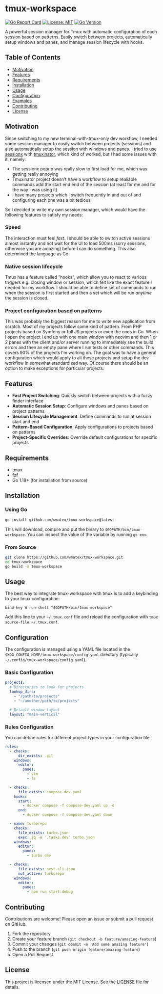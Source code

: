 # tmux-workspace

[![Go Report Card](https://goreportcard.com/badge/github.com/wmatex/tmux-workspace)](https://goreportcard.com/report/github.com/wmatex/tmux-workspace)
[![License: MIT](https://img.shields.io/badge/License-MIT-yellow.svg)](https://opensource.org/licenses/MIT)
[![Go Version](https://img.shields.io/github/go-mod/go-version/wmatex/tmux-workspace)](https://github.com/wmatex/tmux-workspace)

A powerful session manager for Tmux with automatic configuration of each session based on patterns. Easily switch between projects, automatically setup windows and panes, and manage session lifecycle with hooks.

## Table of Contents

- [Motivation](#motivation)
- [Features](#features)
- [Requirements](#requirements)
- [Installation](#installation)
- [Usage](#usage)
- [Configuration](#configuration)
- [Examples](#examples)
- [Contributing](#contributing)
- [License](#license)

## Motivation

Since switching to my new terminal-with-tmux-only dev workflow, I needed some session manager to easily switch between projects (sessions) and also automatically setup the session with windows and panes. I tried to use [sessionx](https://github.com/omerxx/tmux-sessionx) with [tmuxinator](https://github.com/tmuxinator/tmuxinator), which kind of worked, but I had some issues with it, namely:

- The sessionx popup was really slow to first load for me, which was getting really annoying
- Tmuxinator project doesn't have a workflow to setup realiable commands add the start end end of the session (at least for me and for the way I was using it)
- I have many projects which I switch frequently in and out of and configuring each one was a bit tedious

So I decided to write my own session manager, which would have the following features to satisfy my needs:

### Speed

The interaction must feel _fast_. I should be able to switch active sessions almost instantly and not wait for the UI to load 500ms (sorry sessionx, otherwise you are amazing) before I can do something. This also determined the language as Go

### Native session lifecycle

Tmux has a feature called "hooks", which allow you to react to various triggers e.g. closing window or session, which felt like the exact feature I needed for my workflow. I should be able to define set of commands to run when the session is first started and then a set which will be run _anytime_ the session is closed.

### Project configuration based on patterns

This was probably the biggest reason for me to write new application from scratch. Most of my projects follow some kind of pattern. From PHP projects based on Symfony or full JS projects or even the ones in Go. When I open the project I end up with one main window with neovim and then 1 or 2 panes with the client and/or server running to immediately see the build errors and then an empty pane where I run tests or other commands. This covers 90% of the projects I'm working on. The goal was to have a general configuration which would apply to all these projects and setup the dev workflow in somewhat standardized way. Of course there should be an option to make exceptions for particular projects.

## Features

- **Fast Project Switching**: Quickly switch between projects with a fuzzy finder interface
- **Automatic Session Setup**: Configure windows and panes based on project patterns
- **Session Lifecycle Management**: Define commands to run at session start and end
- **Pattern-Based Configuration**: Apply configurations to projects based on patterns
- **Project-Specific Overrides**: Override default configurations for specific projects

## Requirements

- tmux
- fzf
- Go 1.18+ (for installation from source)

## Installation

### Using Go

```sh
go install github.com/wmatex/tmux-workspace@latest
```

This will download, compile and put the binary to `$GOPATH/bin/tmux-workspace`. You can inspect the value of the variable by running `go env`.

### From Source

```sh
git clone https://github.com/wmatex/tmux-workspace.git
cd tmux-workspace
go build -o tmux-workspace
```

## Usage

The best way to integrate tmux-workspace with tmux is to add a keybinding to your tmux configuration:

```
bind-key W run-shell "$GOPATH/bin/tmux-workspace"
```

Add this line to your `~/.tmux.conf` file and reload the configuration with `tmux source-file ~/.tmux.conf`.

## Configuration

The configuration is managed using a YAML file located in the `$XDG_CONFIG_HOME/tmux-workspace/config.yaml` directory (typically `~/.config/tmux-workspace/config.yaml`).

### Basic Configuration

```yaml
projects:
  # Directories to look for projects
  lookup_dirs:
    - "/path/to/projects"
    - "~/another/path/to/projects"

  # Default window layout
  layout: "main-vertical"
```

### Rules Configuration

You can define rules for different project types in your configuration file:

```yaml
rules:
  - checks:
      dir_exists: .git
    windows:
      editor:
        panes:
          - vim
          - ls

  - checks:
      file_exists: compose-dev.yaml
    hooks:
      start:
        - docker compose -f compose-dev.yaml up -d
      end:
        - docker compose -f compose-dev.yaml down

  - name: turborepo
    checks:
      file_exists: turbo.json
      exec: jq -e '.tasks.dev' turbo.json
    windows:
      editor:
        panes:
          - turbo dev

  - checks:
      file_exists: nest-cli.json
      not_active: turborepo
    windows:
      editor:
        panes:
          - npm run start:debug
```

## Contributing

Contributions are welcome! Please open an issue or submit a pull request on GitHub.

1. Fork the repository
2. Create your feature branch (`git checkout -b feature/amazing-feature`)
3. Commit your changes (`git commit -m 'Add some amazing feature'`)
4. Push to the branch (`git push origin feature/amazing-feature`)
5. Open a Pull Request

## License

This project is licensed under the MIT License. See the [LICENSE](LICENSE) file for details.
